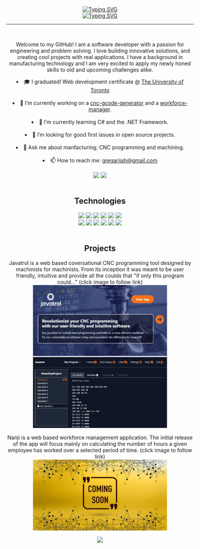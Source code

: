 <!---
### Contribution Activity

This section will not be displayed on the GitHub overview page.
--->


<!DOCTYPE html>
<html>
<head>
  <meta charset="UTF-8">
</head>
<body>
  <header>
  <a href="https://git.io/typing-svg"><img src="https://readme-typing-svg.herokuapp.com?font=Arial&size=30&duration=1000&pause=11000&color=fe429e&multiline=true&width=435&height=45&lines=Greg+Arijah" alt="Typing SVG" />
  <br>
  <img src="https://readme-typing-svg.herokuapp.com?font=Arial&duration=1000&pause=3000&color=0c4ff&multiline=false&width=435&height=30&lines=Software+Developer;Builder+of+pretty+kool+things;Toronto%2C+Canada" alt="Typing SVG" /></a>
  <hr>
  <br>
  <p>
   Welcome to my GitHub! I am a software developer with a passion for engineering and problem solving. I love building innovative solutions, and creating cool projects with real applications. I have a background in manufacturing technology and I am very excited to apply my newly honed skills to old and upcoming challenges alike.
   </p>
  <li> 🎓 I graduated! Web development certificate @ <a href="https://bootcamp.learn.utoronto.ca/coding/"> The University of Toronto</a> </li>
  <br/><li> 🔭 I’m currently working on a <a href="https://javatrol.herokuapp.com">cnc-gcode-generator</a> and a <a href="https://github.com/gregArijah/workforce-manager">workforce-manager</a>. </li>
 <br/><li>🌱 I’m currently learning C# and the .NET Framework. </li>
 <br/><li>🤔 I’m looking for good first issues in open source projects. </li>
 <br/><li>💬 Ask me about manfacturing; CNC programming and machining. </li>
 <br/><li>📫 How to reach me: <a href="mailto:gregarijah@gmail.com">gregarijah@gmail.com</a> </li>
 <br>
<div>
  <img src="https://github-readme-stats.vercel.app/api/?username=gregArijah&count_private=true&theme=radical&showicons=true" height="190"/>
  <img src="https://github-readme-stats.vercel.app/api/top-langs/?username=gregArijah&langs_count=4&theme=radical" height="190"/>
</div>
<br>

 
  
  <h2>Technologies</h2>
  <div>
    <img src="https://img.shields.io/badge/Next-black?style=for-the-badge&logo=next.js&logoColor=white">
    <img src="https://img.shields.io/badge/react-%2320232a.svg?style=for-the-badge&logo=react&logoColor=%2361DAFB">
    <img src="https://img.shields.io/badge/javascript-%23323330.svg?style=for-the-badge&logo=javascript&logoColor=%23F7DF1E">    
    <img src="https://img.shields.io/badge/tailwindcss-%2338B2AC.svg?style=for-the-badge&logo=tailwind-css&logoColor=white">
    <img src="https://img.shields.io/badge/git-%23F05033.svg?style=for-the-badge&logo=git&logoColor=white">
    <img src="https://img.shields.io/badge/github-%23121011.svg?style=for-the-badge&logo=github&logoColor=white"> <br>
    <img src="https://img.shields.io/badge/-GraphQL-E10098?style=for-the-badge&logo=graphql&logoColor=white">
    <img src="https://img.shields.io/badge/mysql-%2300f.svg?style=for-the-badge&logo=mysql&logoColor=white">
    <img src="https://img.shields.io/badge/MongoDB-%234ea94b.svg?style=for-the-badge&logo=mongodb&logoColor=white">
    <img src="https://img.shields.io/badge/express.js-%23404d59.svg?style=for-the-badge&logo=express&logoColor=%2361DAFB">
    <img src="https://img.shields.io/badge/node.js-6DA55F?style=for-the-badge&logo=node.js&logoColor=white">
    <img src="https://img.shields.io/badge/chatGPT-74aa9c?style=for-the-badge&logo=openai&logoColor=white">
  </div>
  <br>
  <h2>Projects</h2>
  <div>
    <p>Javatrol is a web based coversational CNC programming tool designed by machinists for machinists. From its inception it was meant to be user friendly, intuitive and provide all the coulds that "if only this program could..." (click image to follow link)
      <br>
      <a href="https://javatrol.herokuapp.com"><img src="./img/javatrol_image.jpeg" height="190" width="360"></a>
      <span> </span> 
      <a href="https://javatrol.herokuapp.com"><img src="./img/javatrol_image2.jpeg" height="190" width="360"></a>
    </p>
    <p> Nanji is a web based workforce management application. The initial release of the app will focus mainly on calculating the number of hours a given employee has worked over a selected period of time. (click image to follow link)
      <br>
      <a href="https://github.com/gregArijah/workforce-manager"><img src="./img/coming_soon.png" height="190" width="360"></a>
    </p>
  </div>
  <img src="https://github-profile-summary-cards.vercel.app/api/cards/profile-details?username=gregArijah&theme=radical" height="190"/>
</body>
</html>
